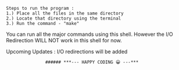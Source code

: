 ```
Steps to run the program :  
1.) Place all the files in the same directory  
2.) Locate that directory using the terminal  
3.) Run the command - "make"
```

You can run all the major commands using this shell. However the I/O Redirection WILL NOT work in this shell for now.

Upcoming Updates : I/O redirections will be added

                   ###### ***--- HAPPY CODING 😀 ---***